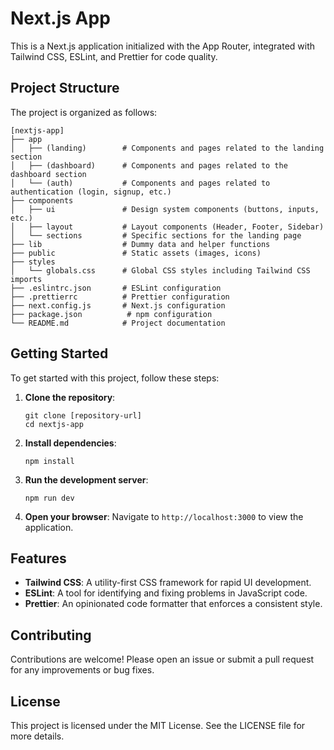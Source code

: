 # Next.js App

This is a Next.js application initialized with the App Router, integrated with Tailwind CSS, ESLint, and Prettier for code quality.

## Project Structure

The project is organized as follows:

```
[nextjs-app]
├── app
│   ├── (landing)        # Components and pages related to the landing section
│   ├── (dashboard)      # Components and pages related to the dashboard section
│   └── (auth)           # Components and pages related to authentication (login, signup, etc.)
├── components
│   ├── ui               # Design system components (buttons, inputs, etc.)
│   ├── layout           # Layout components (Header, Footer, Sidebar)
│   └── sections         # Specific sections for the landing page
├── lib                  # Dummy data and helper functions
├── public               # Static assets (images, icons)
├── styles
│   └── globals.css      # Global CSS styles including Tailwind CSS imports
├── .eslintrc.json       # ESLint configuration
├── .prettierrc          # Prettier configuration
├── next.config.js       # Next.js configuration
├── package.json          # npm configuration
└── README.md            # Project documentation
```

## Getting Started

To get started with this project, follow these steps:

1. **Clone the repository**:

   ```
   git clone [repository-url]
   cd nextjs-app
   ```

2. **Install dependencies**:

   ```
   npm install
   ```

3. **Run the development server**:

   ```
   npm run dev
   ```

4. **Open your browser**:
   Navigate to `http://localhost:3000` to view the application.

## Features

- **Tailwind CSS**: A utility-first CSS framework for rapid UI development.
- **ESLint**: A tool for identifying and fixing problems in JavaScript code.
- **Prettier**: An opinionated code formatter that enforces a consistent style.

## Contributing

Contributions are welcome! Please open an issue or submit a pull request for any improvements or bug fixes.

## License

This project is licensed under the MIT License. See the LICENSE file for more details.
